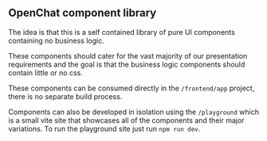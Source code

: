 ## OpenChat component library

The idea is that this is a self contained library of pure UI components containing no business logic.

These components should cater for the vast majority of our presentation requirements and the goal is that
the business logic components should contain little or no css.

These components can be consumed directly in the `/frontend/app` project, there is no separate build process.

Components can also be developed in isolation using the `/playground` which is a small vite site that showcases
all of the components and their major variations. To run the playground site just run `npm run dev`.
